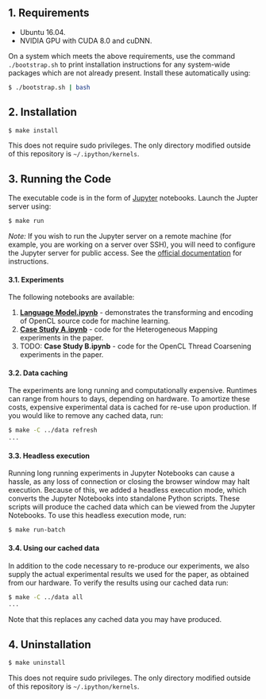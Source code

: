 ## 1. Requirements

* Ubuntu 16.04.
* NVIDIA GPU with CUDA 8.0 and cuDNN.

On a system which meets the above requirements, use the command `./bootstrap.sh` to print installation instructions for any system-wide packages which are not already present. Install these automatically using:

```sh
$ ./bootstrap.sh | bash
```

## 2. Installation

```sh
$ make install
```

This does not require sudo privileges. The only directory modified outside of this repository is `~/.ipython/kernels`.

## 3. Running the Code

The executable code is in the form of [Jupyter](https://jupyter.readthedocs.io/en/latest/index.html) notebooks. Launch the Jupter server using:

```sh
$ make run
```

*Note:* If you wish to run the Jupyter server on a remote machine (for example,
you are working on a server over SSH), you will need to configure the Jupyter
server for public access. See the
[official documentation](https://jupyter-notebook.readthedocs.io/en/latest/public_server.html#running-a-public-notebook-server)
for instructions.

#### 3.1. Experiments

The following notebooks are available:

1. **[Language Model.ipynb](Language%20Model.ipynb)** - demonstrates the transforming and encoding of OpenCL source code for machine learning.
2. **[Case Study A.ipynb](Case%20Study%20A.ipynb)** - code for the Heterogeneous Mapping experiments in the paper.
3. TODO: **Case Study B.ipynb** - code for the OpenCL Thread Coarsening experiments in the paper.

#### 3.2. Data caching

The experiments are long running and computationally expensive. Runtimes can range from hours to days, depending on hardware. To amortize these costs, expensive experimental data is cached for re-use upon production. If you would like to remove any cached data, run:

```sh
$ make -C ../data refresh
...
```

#### 3.3. Headless execution

Running long running experiments in Jupyter Notebooks can cause a hassle, as any loss of connection or closing the browser window may halt execution. Because of this, we added a headless execution mode, which converts the Jupyter Notebooks into standalone Python scripts. These scripts will produce the cached data which can be viewed from the Jupyter Notebooks. To use this headless execution mode, run:

```sh
$ make run-batch
```

#### 3.4. Using our cached data

In addition to the code necessary to re-produce our experiments, we also supply the actual experimental results we used for the paper, as obtained from our hardware. To verify the results using our cached data run:

```sh
$ make -C ../data all
...
```

Note that this replaces any cached data you may have produced.

## 4. Uninstallation

```sh
$ make uninstall
```

This does not require sudo privileges. The only directory modified outside of this repository is `~/.ipython/kernels`.
